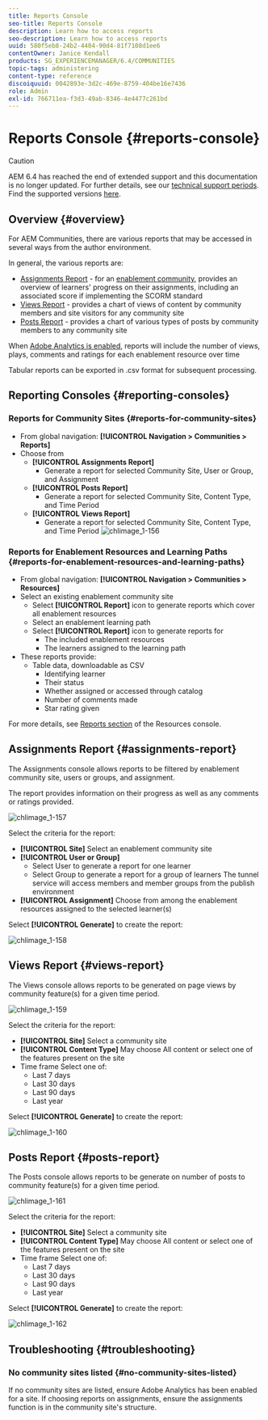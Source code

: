 ```yaml
---
title: Reports Console
seo-title: Reports Console
description: Learn how to access reports
seo-description: Learn how to access reports
uuid: 580f5eb8-24b2-4404-90d4-81f7108d1ee6
contentOwner: Janice Kendall
products: SG_EXPERIENCEMANAGER/6.4/COMMUNITIES
topic-tags: administering
content-type: reference
discoiquuid: 0042893e-3d2c-469e-8759-404be16e7436
role: Admin
exl-id: 766711ea-f3d3-49ab-8346-4e4477c261bd
---
```

# Reports Console {#reports-console}

>[!CAUTION]
>
>AEM 6.4 has reached the end of extended support and this documentation is no longer updated. For further details, see our [technical support periods](https://helpx.adobe.com/support/programs/eol-matrix.html). Find the supported versions [here](https://experienceleague.adobe.com/docs/).

## Overview {#overview}

For AEM Communities, there are various reports that may be accessed in several ways from the author environment.

In general, the various reports are:

* [Assignments Report](#assignments-report) - for an [enablement community](overview.md#enablement-community), provides an overview of learners' progress on their assignments, including an associated score if implementing the SCORM standard
* [Views Report](#views-report) - provides a chart of views of content by community members and site visitors for any community site
* [Posts Report](#posts-report) - provides a chart of various types of posts by community members to any community site

When [Adobe Analytics is enabled](sites-console.md#analytics), reports will include the number of views, plays, comments and ratings for each enablement resource over time

Tabular reports can be exported in .csv format for subsequent processing.

## Reporting Consoles {#reporting-consoles}

### Reports for Community Sites {#reports-for-community-sites}

* From global navigation: **[!UICONTROL Navigation > Communities > Reports]**
* Choose from
    * **[!UICONTROL Assignments Report]**
        * Generate a report for selected Community Site, User or Group, and Assignment
    * **[!UICONTROL Posts Report]**
        * Generate a report for selected Community Site, Content Type, and Time Period
    * **[!UICONTROL Views Report]**
        * Generate a report for selected Community Site, Content Type, and Time Period
![chlimage_1-156](assets/chlimage_1-156.png)

### Reports for Enablement Resources and Learning Paths {#reports-for-enablement-resources-and-learning-paths}

* From global navigation: **[!UICONTROL Navigation > Communities > Resources]**
* Select an existing enablement community site
    * Select **[!UICONTROL Report]** icon to generate reports which cover all enablement resources
    * Select an enablement learning path
    * Select **[!UICONTROL Report]** icon to generate reports for
        * The included enablement resources
        * The learners assigned to the learning path
* These reports provide:
    * Table data, downloadable as CSV
        * Identifying learner
        * Their status
        * Whether assigned or accessed through catalog
        * Number of comments made
        * Star rating given

For more details, see [Reports section](resources.md#report) of the Resources console.

## Assignments Report {#assignments-report}

The Assignments console allows reports to be filtered by enablement community site, users or groups, and assignment.

The report provides information on their progress as well as any comments or ratings provided.

![chlimage_1-157](assets/chlimage_1-157.png)

Select the criteria for the report:

* **[!UICONTROL Site]** 
  Select an enablement community site
* **[!UICONTROL User or Group]** 
  * Select User to generate a report for one learner
  * Select Group to generate a report for a group of learners
  The tunnel service will access members and member groups from the publish environment
* **[!UICONTROL Assignment]** 
  Choose from among the enablement resources assigned to the selected learner(s)

Select **[!UICONTROL Generate]** to create the report:

![chlimage_1-158](assets/chlimage_1-158.png)

## Views Report {#views-report}

The Views console allows reports to be generated on page views by community feature(s) for a given time period.

![chlimage_1-159](assets/chlimage_1-159.png)

Select the criteria for the report:

* **[!UICONTROL Site]** 
  Select a community site
* **[!UICONTROL Content Type]** 
  May choose All content or select one of the features present on the site
* Time frame 
  Select one of:
    * Last 7 days
    * Last 30 days
    * Last 90 days
    * Last year

Select **[!UICONTROL Generate]** to create the report:

![chlimage_1-160](assets/chlimage_1-160.png)

## Posts Report {#posts-report}

The Posts console allows reports to be generate on number of posts to community feature(s) for a given time period.

![chlimage_1-161](assets/chlimage_1-161.png)

Select the criteria for the report:

* **[!UICONTROL Site]** 
  Select a community site
* **[!UICONTROL Content Type]** 
  May choose All content or select one of the features present on the site
* Time frame 
  Select one of:
    * Last 7 days
    * Last 30 days
    * Last 90 days
    * Last year

Select **[!UICONTROL Generate]** to create the report:

![chlimage_1-162](assets/chlimage_1-162.png)

## Troubleshooting {#troubleshooting}

### No community sites listed {#no-community-sites-listed}

If no community sites are listed, ensure Adobe Analytics has been enabled for a site. If choosing reports on assignments, ensure the assignments function is in the community site's structure.
